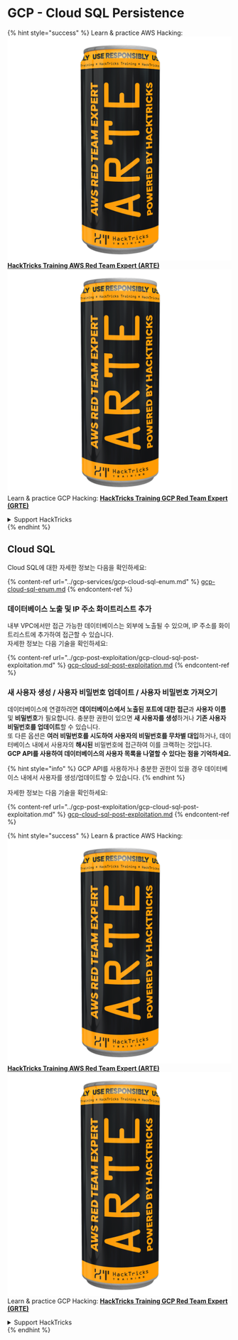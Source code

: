 # GCP - Cloud SQL Persistence

{% hint style="success" %}
Learn & practice AWS Hacking:<img src="../../../.gitbook/assets/image (1) (1) (1).png" alt="" data-size="line">[**HackTricks Training AWS Red Team Expert (ARTE)**](https://training.hacktricks.xyz/courses/arte)<img src="../../../.gitbook/assets/image (1) (1) (1).png" alt="" data-size="line">\
Learn & practice GCP Hacking: <img src="../../../.gitbook/assets/image (2).png" alt="" data-size="line">[**HackTricks Training GCP Red Team Expert (GRTE)**<img src="../../../.gitbook/assets/image (2).png" alt="" data-size="line">](https://training.hacktricks.xyz/courses/grte)

<details>

<summary>Support HackTricks</summary>

* Check the [**subscription plans**](https://github.com/sponsors/carlospolop)!
* **Join the** 💬 [**Discord group**](https://discord.gg/hRep4RUj7f) or the [**telegram group**](https://t.me/peass) or **follow** us on **Twitter** 🐦 [**@hacktricks\_live**](https://twitter.com/hacktricks_live)**.**
* **Share hacking tricks by submitting PRs to the** [**HackTricks**](https://github.com/carlospolop/hacktricks) and [**HackTricks Cloud**](https://github.com/carlospolop/hacktricks-cloud) github repos.

</details>
{% endhint %}

## Cloud SQL

Cloud SQL에 대한 자세한 정보는 다음을 확인하세요:

{% content-ref url="../gcp-services/gcp-cloud-sql-enum.md" %}
[gcp-cloud-sql-enum.md](../gcp-services/gcp-cloud-sql-enum.md)
{% endcontent-ref %}

### 데이터베이스 노출 및 IP 주소 화이트리스트 추가

내부 VPC에서만 접근 가능한 데이터베이스는 외부에 노출될 수 있으며, IP 주소를 화이트리스트에 추가하여 접근할 수 있습니다.\
자세한 정보는 다음 기술을 확인하세요:

{% content-ref url="../gcp-post-exploitation/gcp-cloud-sql-post-exploitation.md" %}
[gcp-cloud-sql-post-exploitation.md](../gcp-post-exploitation/gcp-cloud-sql-post-exploitation.md)
{% endcontent-ref %}

### 새 사용자 생성 / 사용자 비밀번호 업데이트 / 사용자 비밀번호 가져오기

데이터베이스에 연결하려면 **데이터베이스에서 노출된 포트에 대한 접근**과 **사용자 이름** 및 **비밀번호**가 필요합니다. 충분한 권한이 있으면 **새 사용자를 생성**하거나 **기존 사용자 비밀번호를 업데이트**할 수 있습니다.\
또 다른 옵션은 **여러 비밀번호를 시도하여 사용자의 비밀번호를 무차별 대입**하거나, 데이터베이스 내에서 사용자의 **해시된** 비밀번호에 접근하여 이를 크랙하는 것입니다.\
**GCP API를 사용하여 데이터베이스의 사용자 목록을 나열할 수 있다는 점을 기억하세요.**

{% hint style="info" %}
GCP API를 사용하거나 충분한 권한이 있을 경우 데이터베이스 내에서 사용자를 생성/업데이트할 수 있습니다.
{% endhint %}

자세한 정보는 다음 기술을 확인하세요:

{% content-ref url="../gcp-post-exploitation/gcp-cloud-sql-post-exploitation.md" %}
[gcp-cloud-sql-post-exploitation.md](../gcp-post-exploitation/gcp-cloud-sql-post-exploitation.md)
{% endcontent-ref %}

{% hint style="success" %}
Learn & practice AWS Hacking:<img src="../../../.gitbook/assets/image (1) (1) (1).png" alt="" data-size="line">[**HackTricks Training AWS Red Team Expert (ARTE)**](https://training.hacktricks.xyz/courses/arte)<img src="../../../.gitbook/assets/image (1) (1) (1).png" alt="" data-size="line">\
Learn & practice GCP Hacking: <img src="../../../.gitbook/assets/image (2).png" alt="" data-size="line">[**HackTricks Training GCP Red Team Expert (GRTE)**<img src="../../../.gitbook/assets/image (2).png" alt="" data-size="line">](https://training.hacktricks.xyz/courses/grte)

<details>

<summary>Support HackTricks</summary>

* Check the [**subscription plans**](https://github.com/sponsors/carlospolop)!
* **Join the** 💬 [**Discord group**](https://discord.gg/hRep4RUj7f) or the [**telegram group**](https://t.me/peass) or **follow** us on **Twitter** 🐦 [**@hacktricks\_live**](https://twitter.com/hacktricks_live)**.**
* **Share hacking tricks by submitting PRs to the** [**HackTricks**](https://github.com/carlospolop/hacktricks) and [**HackTricks Cloud**](https://github.com/carlospolop/hacktricks-cloud) github repos.

</details>
{% endhint %}
